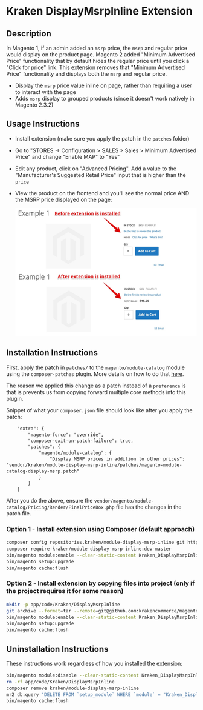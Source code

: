 # Kraken DisplayMsrpInline Extension

## Description

In Magento 1, if an admin added an `msrp` price, the `msrp` and regular price would display on the product page. Magento 2 added "Minimum Advertised Price" functionality that by default hides the regular price until you click a "Click for price" link. This extension removes that "Minimum Advertised Price" functionality and displays both the `msrp` and regular price.

* Display the `msrp` price value inline on page, rather than requiring a user to interact with the page
* Adds `msrp` display to grouped products (since it doesn't work natively in Magento 2.3.2)

## Usage Instructions

* Install extension (make sure you apply the patch in the `patches` folder)
* Go to "STORES -> Configuration > SALES > Sales > Minimum Advertised Price" and change "Enable MAP" to "Yes"
* Edit any product, click on "Advanced Pricing". Add a value to the "Manufacturer's Suggested Retail Price" input that is higher than the `price`
* View the product on the frontend and you'll see the normal price AND the MSRP price displayed on the page:
  
  ![Image](README/msrp_screenshot.jpg)

## Installation Instructions

First, apply the patch in `patches/` to the `magento/module-catalog` module using the `composer-patches` plugin. More details on how to do that [here](https://www.classyllama.com/blog/create-apply-patches-magento-2).

The reason we applied this change as a patch instead of a `preference` is that is prevents us from copying forward multiple core methods into this plugin.

Snippet of what your `composer.json` file should look like after you apply the patch:
```
    "extra": {
        "magento-force": "override",
        "composer-exit-on-patch-failure": true,
        "patches": {
            "magento/module-catalog": {
                "Display MSRP prices in addition to other prices": "vendor/kraken/module-display-msrp-inline/patches/magento-module-catalog-display-msrp.patch"
            }
        }
    }
```

After you do the above, ensure the `vendor/magento/module-catalog/Pricing/Render/FinalPriceBox.php` file has the changes in the patch file.

### Option 1 - Install extension using Composer (default approach)

```bash
composer config repositories.kraken/module-display-msrp-inline git https://github.com/krakencommerce/magento2-module-display-msrp-inline.git
composer require kraken/module-display-msrp-inline:dev-master
bin/magento module:enable --clear-static-content Kraken_DisplayMsrpInline
bin/magento setup:upgrade
bin/magento cache:flush
```

### Option 2 - Install extension by copying files into project (only if the project requires it for some reason)

```bash
mkdir -p app/code/Kraken/DisplayMsrpInline
git archive --format=tar --remote=git@github.com:krakencommerce/magento2-module-display-msrp-inline.git master | tar xf - -C app/code/Kraken/DisplayMsrpInline/
bin/magento module:enable --clear-static-content Kraken_DisplayMsrpInline
bin/magento setup:upgrade
bin/magento cache:flush
```

## Uninstallation Instructions

These instructions work regardless of how you installed the extension:

```bash
bin/magento module:disable --clear-static-content Kraken_DisplayMsrpInline
rm -rf app/code/Kraken/DisplayMsrpInline
composer remove kraken/module-display-msrp-inline
mr2 db:query 'DELETE FROM `setup_module` WHERE `module` = "Kraken_DisplayMsrpInline"'
bin/magento cache:flush
```
